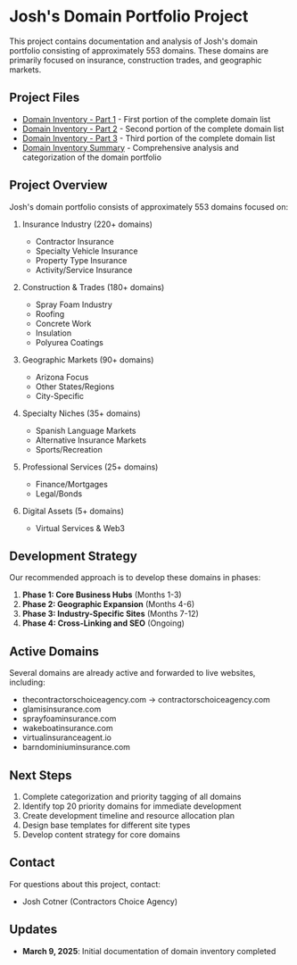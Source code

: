 # Josh's Domain Portfolio Project

This project contains documentation and analysis of Josh's domain portfolio consisting of approximately 553 domains. These domains are primarily focused on insurance, construction trades, and geographic markets.

## Project Files

- [Domain Inventory - Part 1](domain_inventory_part1.md) - First portion of the complete domain list
- [Domain Inventory - Part 2](domain_inventory_part2.md) - Second portion of the complete domain list
- [Domain Inventory - Part 3](domain_inventory_part3.md) - Third portion of the complete domain list
- [Domain Inventory Summary](domain_inventory_summary.md) - Comprehensive analysis and categorization of the domain portfolio

## Project Overview

Josh's domain portfolio consists of approximately 553 domains focused on:

1. Insurance Industry (220+ domains)
   - Contractor Insurance
   - Specialty Vehicle Insurance
   - Property Type Insurance
   - Activity/Service Insurance

2. Construction & Trades (180+ domains)
   - Spray Foam Industry
   - Roofing
   - Concrete Work
   - Insulation
   - Polyurea Coatings

3. Geographic Markets (90+ domains)
   - Arizona Focus
   - Other States/Regions
   - City-Specific

4. Specialty Niches (35+ domains)
   - Spanish Language Markets
   - Alternative Insurance Markets
   - Sports/Recreation

5. Professional Services (25+ domains)
   - Finance/Mortgages
   - Legal/Bonds

6. Digital Assets (5+ domains)
   - Virtual Services & Web3

## Development Strategy

Our recommended approach is to develop these domains in phases:

1. **Phase 1: Core Business Hubs** (Months 1-3)
2. **Phase 2: Geographic Expansion** (Months 4-6)
3. **Phase 3: Industry-Specific Sites** (Months 7-12)
4. **Phase 4: Cross-Linking and SEO** (Ongoing)

## Active Domains

Several domains are already active and forwarded to live websites, including:

- thecontractorschoiceagency.com → contractorschoiceagency.com
- glamisinsurance.com
- sprayfoaminsurance.com
- wakeboatinsurance.com
- virtualinsuranceagent.io
- barndominiuminsurance.com

## Next Steps

1. Complete categorization and priority tagging of all domains
2. Identify top 20 priority domains for immediate development
3. Create development timeline and resource allocation plan
4. Design base templates for different site types
5. Develop content strategy for core domains

## Contact

For questions about this project, contact:
- Josh Cotner (Contractors Choice Agency)

## Updates

- **March 9, 2025**: Initial documentation of domain inventory completed
